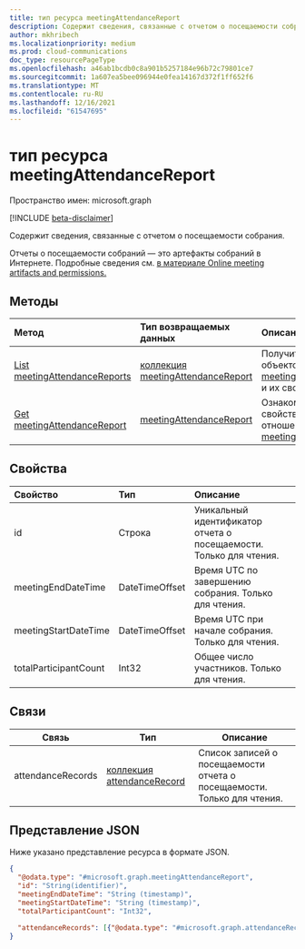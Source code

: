 ```yaml
---
title: тип ресурса meetingAttendanceReport
description: Содержит сведения, связанные с отчетом о посещаемости собрания.
author: mkhribech
ms.localizationpriority: medium
ms.prod: cloud-communications
doc_type: resourcePageType
ms.openlocfilehash: a46ab1bcdb0c8a901b5257184e96b72c79801ce7
ms.sourcegitcommit: 1a607ea5bee096944e0fea14167d372f1ff652f6
ms.translationtype: MT
ms.contentlocale: ru-RU
ms.lasthandoff: 12/16/2021
ms.locfileid: "61547695"
---
```

# <a name="meetingattendancereport-resource-type"></a>тип ресурса meetingAttendanceReport

Пространство имен: microsoft.graph

[!INCLUDE [beta-disclaimer](../../includes/beta-disclaimer.md)]

Содержит сведения, связанные с отчетом о посещаемости собрания.

Отчеты о посещаемости собраний — это артефакты собраний в Интернете. Подробные сведения см. [в материале Online meeting artifacts and permissions.](/graph/cloud-communications-online-meeting-artifacts)

## <a name="methods"></a>Методы

|Метод|Тип возвращаемых данных|Описание|
|:---|:---|:---|
|[List meetingAttendanceReports](../api/meetingattendancereport-list.md)|[коллекция meetingAttendanceReport](../resources/meetingattendancereport.md)|Получите список объектов  [meetingAttendanceReport](../resources/meetingattendancereport.md) и их свойств.|
|[Get meetingAttendanceReport](../api/meetingattendancereport-get.md)|[meetingAttendanceReport](../resources/meetingattendancereport.md)|Ознакомьтесь с свойствами и отношениями объекта [meetingAttendanceReport.](../resources/meetingattendancereport.md)|

## <a name="properties"></a>Свойства

| Свойство              | Тип                                               | Описание                     |
|:----------------------|:---------------------------------------------------|:--------------------------------|
| id                    | Строка   | Уникальный идентификатор отчета о посещаемости. Только для чтения. |
| meetingEndDateTime    | DateTimeOffset | Время UTC по завершению собрания. Только для чтения.   |
| meetingStartDateTime  | DateTimeOffset | Время UTC при начале собрания. Только для чтения.   |
| totalParticipantCount | Int32 | Общее число участников. Только для чтения.  |

## <a name="relationships"></a>Связи

| Связь | Тип | Описание |
| ------------ | ---- | ----------- |
| attendanceRecords | [коллекция attendanceRecord](attendanceRecord.md) | Список записей о посещаемости отчета о посещаемости. Только для чтения. |

## <a name="json-representation"></a>Представление JSON

Ниже указано представление ресурса в формате JSON.

<!-- {
  "blockType": "resource",
  "optionalProperties": [

  ],
  "@odata.type": "microsoft.graph.meetingAttendanceReport"
}-->

```json
{
  "@odata.type": "#microsoft.graph.meetingAttendanceReport",
  "id": "String(identifier)",
  "meetingEndDateTime": "String (timestamp)",
  "meetingStartDateTime": "String (timestamp)",
  "totalParticipantCount": "Int32",

  "attendanceRecords": [{"@odata.type": "#microsoft.graph.attendanceRecord"}]
}
```
